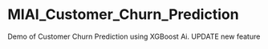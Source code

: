 # MIAI_Customer_Churn_Prediction
Demo of Customer Churn Prediction using XGBoost
  Ai. UPDATE new feature
